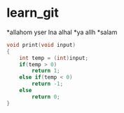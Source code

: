 # learn_git
*allahom yser lna alhal
*ya allh
*salam


```cpp
void print(void input)
{
	int temp = (int)input;
	if(temp > 0)
		return 1;
	else if(temp < 0)
		return -1;
	else
		return 0;
}
```